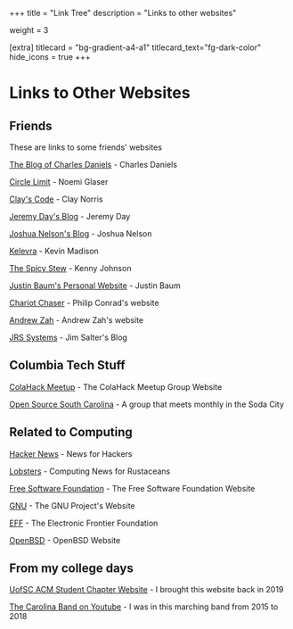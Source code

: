 +++
title = "Link Tree"
description = "Links to other websites"

weight = 3

[extra]
titlecard = "bg-gradient-a4-a1"
titlecard_text="fg-dark-color"
hide_icons = true
+++

# Links to Other Websites

## Friends

These are links to some friends' websites

[The Blog of Charles Daniels](http://cdaniels.net/) - Charles Daniels

[Circle Limit](https://nglaeser.github.io/) - Noemi Glaser

[Clay's Code](https://www.clayscode.com/) - Clay Norris

[Jeremy Day's Blog](https://jaday.io/) - Jeremy Day

[Joshua Nelson's Blog](https://jyn514.github.io/) - Joshua Nelson

[Kelevra](https://kelevra.io/) - Kevin Madison

[The Spicy Stew](http://thespicystew.com/) - Kenny Johnson

[Justin Baum's Personal Website](https://justinba1010.github.io/) - Justin Baum

[Chariot Chaser](https://chariot-chaser.net/) - Philip Conrad's website

[Andrew Zah](https://andrewzah.com/) - Andrew Zah's website

[JRS Systems](https://jrs-s.net/) - Jim Salter's Blog

## Columbia Tech Stuff

[ColaHack Meetup](https://colahack.com/) - The ColaHack Meetup Group Website

[Open Source South Carolina](https://www.meetup.com/Open-Source-South-Carolina/) - A group that meets monthly in the Soda City

## Related to Computing

[Hacker News](https://news.ycombinator.com/) - News for Hackers

[Lobsters](https://lobste.rs/) - Computing News for Rustaceans

[Free Software Foundation](https://www.fsf.org/) - The Free Software Foundation Website

[GNU](https://www.gnu.org/) - The GNU Project's Website

[EFF](https://www.eff.org/) - The Electronic Frontier Foundation

[OpenBSD](https://www.openbsd.org/) - OpenBSD Website

## From my college days

[UofSC ACM Student Chapter Website](https://acm.cse.sc.edu/) - I brought this website back in 2019

[The Carolina Band on Youtube](https://www.youtube.com/user/TheCarolinaBand/featured) - I was in this marching band from 2015 to 2018